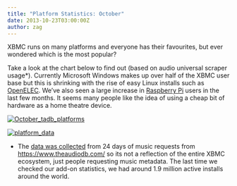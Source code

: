 ```yaml
---
title: "Platform Statistics: October"
date: 2013-10-23T03:00:00Z
author: zag
---
```


XBMC runs on many platforms and everyone has their favourites, but ever wondered which is the most popular?

Take a look at the chart below to find out (based on audio universal scraper usage\*). Currently Microsoft Windows makes up over half of the XBMC user base but this is shrinking with the rise of easy Linux installs such as [OpenELEC](https://openelec.tv/). We’ve also seen a large increase in [Raspberry Pi](https://openelec.tv/get-openelec) users in the last few months. It seems many people like the idea of using a cheap bit of hardware as a home theatre device.

[![October_tadb_platforms](/images/blog/October_tadb_platforms1.webp)](/images/blog/October_tadb_platforms1.webp)

[![platform_data](/images/blog/platform_data.webp)](/images/blog/platform_data.webp)

- The [data was collected](https://www.theaudiodb.com/forum/viewtopic.php?p=1718&p=1718) from 24 days of music requests from <https://www.theaudiodb.com/> so its not a reflection of the entire XBMC ecosystem, just people requesting music metadata. The last time we checked our add-on statistics, we had around 1.9 million active installs around the world.
